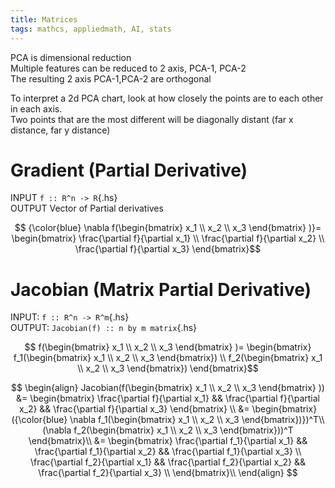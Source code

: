 ```yaml
---
title: Matrices
tags: mathcs, appliedmath, AI, stats
---
```


PCA is dimensional reduction  
Multiple features can be reduced to 2 axis, PCA-1, PCA-2  
The resulting 2 axis PCA-1,PCA-2 are orthogonal  


To interpret a 2d PCA chart, look at how closely the points are to each other in each axis.  
Two points that are the most different will be diagonally distant (far x distance, far y distance)

# Gradient (Partial Derivative)
INPUT `f :: R^n -> R`{.hs}  
OUTPUT Vector of Partial derivatives

$$ {\color{blue} \nabla f(\begin{bmatrix} x_1 \\ x_2 \\ x_3 \end{bmatrix} )}= \begin{bmatrix} \frac{\partial f}{\partial x_1} \\ \frac{\partial f}{\partial x_2} \\ \frac{\partial f}{\partial x_3} \end{bmatrix}$$

# Jacobian (Matrix Partial Derivative)

INPUT: `f :: R^n -> R^m`{.hs}  
OUTPUT: `Jacobian(f) :: n by m matrix`{.hs}

$$ f(\begin{bmatrix} x_1 \\ x_2 \\ x_3 \end{bmatrix} )= \begin{bmatrix} f_1(\begin{bmatrix} x_1 \\ x_2 \\ x_3 \end{bmatrix}) \\ f_2(\begin{bmatrix} x_1 \\ x_2 \\ x_3 \end{bmatrix}) \end{bmatrix}$$

$$ \begin{align} Jacobian(f(\begin{bmatrix} x_1 \\ x_2 \\ x_3 \end{bmatrix} )) &= \begin{bmatrix} \frac{\partial f}{\partial x_1} && \frac{\partial f}{\partial x_2} && \frac{\partial f}{\partial x_3} \end{bmatrix} \\
&= \begin{bmatrix} ({\color{blue} \nabla f_1(\begin{bmatrix} x_1 \\ x_2 \\ x_3 \end{bmatrix})})^T\\ (\nabla f_2(\begin{bmatrix} x_1 \\ x_2 \\ x_3 \end{bmatrix}))^T \end{bmatrix}\\
&= \begin{bmatrix} \frac{\partial f_1}{\partial x_1} && \frac{\partial f_1}{\partial x_2} && \frac{\partial f_1}{\partial x_3} \\ \frac{\partial f_2}{\partial x_1} && \frac{\partial f_2}{\partial x_2} && \frac{\partial f_2}{\partial x_3} \\  \end{bmatrix}\\
\end{align}
$$

